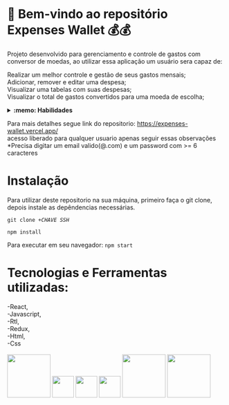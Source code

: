 # 👜 Bem-vindo ao repositório Expenses Wallet 💰💰

Projeto desenvolvido para gerenciamento e controle de gastos com conversor de moedas, ao utilizar essa aplicação um usuário sera capaz de:

Realizar um melhor controle e gestão de seus gastos mensais;</br>
Adicionar, remover e editar uma despesa;</br>
Visualizar uma tabelas com suas despesas;</br>
Visualizar o total de gastos convertidos para uma moeda de escolha;</br>

<details>
  <summary><strong>:memo: Habilidades</strong></summary><br />

Neste projeto, aprendi um pouco mais sobre Redux:

- Criando um _store_ Redux em aplicações React

- Criando _reducers_ no Redux em aplicações React

- Criando _actions_ no Redux em aplicações React

- Criando _dispatchers_ no Redux em aplicações React

- Conectando Redux aos componentes React

- Criando _actions_ assíncronas na sua aplicação React que faz uso de Redux.
  
- E por fim utilizei testes para validar toda a integridade da aplicação
</details>

Para mais detalhes segue link do repositorio:
https://expenses-wallet.vercel.app/ </br>
acesso liberado para qualquer usuario apenas seguir essas observações </br>
*Precisa digitar um email valido(@.com) e um password com >= 6 caracteres

# <strong> Instalação </strong>

Para utilizar deste repositorio na sua máquina, primeiro faça o git clone, depois instale as depêndencias necessárias.

<code>git clone +*CHAVE SSH*</code>

<code>npm install</code>

Para executar em seu navegador:
<code>npm start</code>

# <strong> Tecnologias e Ferramentas utilizadas: </strong>
-React, </br>
-Javascript,</br>
-Rtl, </br>
-Redux,</br>
-Html, </br>
-Css</br>
</br>
<img width="100px" src="https://www.vectorlogo.zone/logos/reactjs/reactjs-ar21.svg" />
<img width="50px" src="https://cdn.jsdelivr.net/gh/devicons/devicon/icons/javascript/javascript-original.svg" />
<img width="50px" src="https://camo.githubusercontent.com/aa85cea585880ae694b4fe8dde116d092b8907d6351c71fcd76f00f7586fad72/68747470733a2f2f74657374696e672d6c6962726172792e636f6d2f696d672f6f63746f7075732d313238783132382e706e67" />
<img width="50px" src="https://cdn.jsdelivr.net/gh/devicons/devicon/icons/redux/redux-original.svg" />
<img width="100px" src="https://www.vectorlogo.zone/logos/w3_html5/w3_html5-ar21.svg" />
<img width="100px" src="https://www.vectorlogo.zone/logos/w3_css/w3_css-ar21.svg" />

